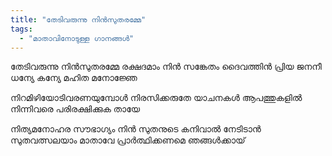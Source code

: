 ```yaml
---
title: "തേടിവരുന്നു നിന്‍സുതരമ്മേ"
tags:
  - "മാതാവിനോടുള്ള ഗാനങ്ങൾ"
---
```


തേടിവരുന്നു നിന്‍സുതരമ്മേ രക്ഷദമാം നിൻ സങ്കേതം
ദൈവത്തിന്‍ പ്രിയ ജനനീ ധന്യേ കന്യേ മഹിത മനോജ്ഞേ

നിറമിഴിയോടിവരണയുമ്പോള്‍
നിരസിക്കരുതേ യാചനകൾ
ആപത്തുകളില്‍ നിന്നിവരെ
പരിരക്ഷിക്കുക തായേ

നിത്യമനോഹര സൗഭാഗ്യം നിന്‍
സുതനുടെ കനിവാല്‍ നേടിടാൻ
സുതവത്സലയാം മാതാവേ
പ്രാര്‍ത്ഥിക്കണമെ ഞങ്ങള്‍ക്കായ്‌
